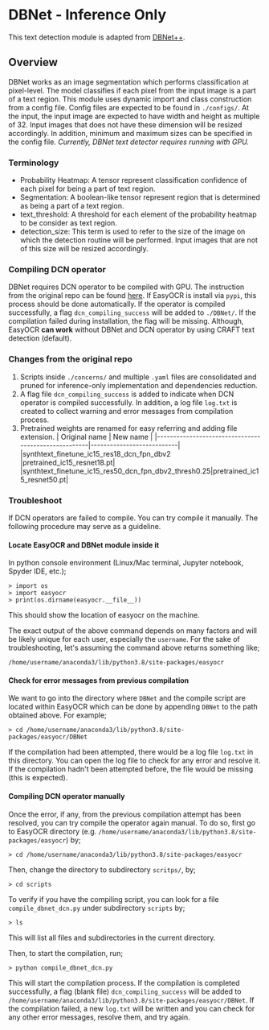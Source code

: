 # DBNet - Inference Only
This text detection module is adapted from [DBNet++](https://github.com/MhLiao/DB).

## Overview
DBNet works as an image segmentation which performs classification at pixel-level. The model classifies if each pixel from the input image is a part of a text region. This module uses dynamic import and class construction from a config file. Config files are expected to be found in `./configs/`. At the input, the input image are expected to have width and height as multiple of 32. Input images that does not have these dimension will be resized accordingly. In addition, minimum and maximum sizes can be specified in the config file. *Currently, DBNet text detector requires running with GPU.*

### Terminology
  * Probability Heatmap: A tensor represent classification confidence of each pixel for being a part of text region.
  * Segmentation: A boolean-like tensor represent region that is determined as being a part of a text region.
  * text_threshold: A threshold for each element of the probability heatmap to be consider as text region.
  * detection_size: This term is used to refer to the size of the image on which the detection routine will be performed. Input images that are not of this size will be resized accordingly.

### Compiling DCN operator
DBNet requires DCN operator to be compiled with GPU. The instruction from the original repo can be found [here](https://github.com/MhLiao/DB#requirements). If EasyOCR is install via `pypi`, this process should be done automatically. If the operator is compiled successfully, a flag `dcn_compiling_success` will be added to `./DBNet/`. If the compilation failed during installation, the flag will be missing. Although, EasyOCR **can work** without DBNet and DCN operator by using CRAFT text detection (default).

### Changes from the original repo
  1. Scripts inside `./concerns/` and multiple `.yaml` files are consolidated and pruned for inference-only implementation and dependencies reduction.
  2. A flag file `dcn_compiling_success` is added to indicate when DCN operator is compiled successfully. In addition, a log file `log.txt` is created to collect warning and error messages from compilation process.
  3. Pretrained weights are renamed for easy referring and adding file extension.
  | Original name                                       | New name                  |
  |-----------------------------------------------------|---------------------------|
  |synthtext_finetune_ic15_res18_dcn_fpn_dbv2           |pretrained_ic15_resnet18.pt|
  |synthtext_finetune_ic15_res50_dcn_fpn_dbv2_thresh0.25|pretrained_ic15_resnet50.pt|
  
### Troubleshoot
If DCN operators are failed to compile. You can try compile it manually. The following procedure may serve as a guideline.

#### Locate EasyOCR and DBNet module inside it
In python console environment (Linux/Mac terminal, Jupyter notebook, Spyder IDE, etc.);
```
> import os
> import easyocr
> print(os.dirname(easyocr.__file__))
```
This should show the location of easyocr on the machine. 

The exact output of the above command depends on many factors and will be likely unique for each user, especially the `username`. For the sake of troubleshooting, let's assuming the command above returns something like;
```
/home/username/anaconda3/lib/python3.8/site-packages/easyocr
```

#### Check for error messages from previous compilation

We want to go into the directory where `DBNet` and the compile script are located within EasyOCR which can be done by appending `DBNet` to the path obtained above. For example;
```
> cd /home/username/anaconda3/lib/python3.8/site-packages/easyocr/DBNet
```
If the compilation had been attempted, there would be a log file `log.txt` in this directory. You can open the log file to check for any error and resolve it. If the compilation hadn't been attempted before, the file would be missing (this is expected).

#### Compiling DCN operator manually

Once the error, if any, from the previous compilation attempt has been resolved, you can try compile the operator again manual. To do so, first go to EasyOCR directory (e.g. `/home/username/anaconda3/lib/python3.8/site-packages/easyocr`) by;
```
> cd /home/username/anaconda3/lib/python3.8/site-packages/easyocr
```
Then, change the directory to subdirectory `scritps/`, by;
```
> cd scripts
```
To verify if you have the compiling script, you can look for a file `compile_dbnet_dcn.py` under subdirectory `scripts` by;
```
> ls
```
This will list all files and subdirectories in the current directory.

Then, to start the compilation, run;
```
> python compile_dbnet_dcn.py
```
This will start the compilation process. If the compilation is completed successfully, a flag (blank file) `dcn_compiling_success` will be added to `/home/username/anaconda3/lib/python3.8/site-packages/easyocr/DBNet`. If the compilation failed, a new `log.txt` will be written and you can check for any other error messages, resolve them, and try again.
